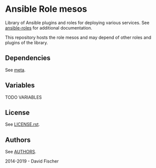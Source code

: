 # Ansible Role mesos

Library of Ansible plugins and roles for deploying various services.
See [ansible-roles](https://github.com/davidfischer-ch/ansible-roles) for additional documentation.

This repository hosts the role mesos and may depend of other roles and plugins of the library.

## Dependencies

See [meta](meta/main.yml).

## Variables

TODO VARIABLES

## License

See [LICENSE.rst](LICENSE.rst).

## Authors

See [AUTHORS](AUTHORS).

2014-2019 - David Fischer
